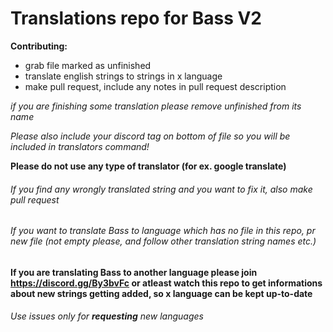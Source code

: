 # Translations repo for Bass V2

**Contributing:**

* grab file marked as unfinished
* translate english strings to strings in x language 
* make pull request, include any notes in pull request description

*if you are finishing some translation please remove unfinished from its name*

*Please also include your discord tag on bottom of file so you will be included in translators command!*

**Please do not use any type of translator (for ex. google translate)**

###### If you find any wrongly translated string and you want to fix it, also make pull request

###### If you want to translate Bass to language which has no file in this repo, pr new file (not empty please, and follow other translation string names etc.)

#### If you are translating Bass to another language please join https://discord.gg/By3bvFc or atleast watch this repo to get informations about new strings getting added, so x language can be kept up-to-date

###### Use issues only for **requesting** new languages
